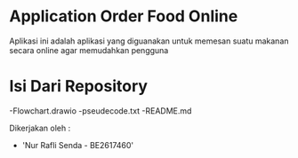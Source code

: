 # Application Order Food Online

Aplikasi ini adalah aplikasi yang diguanakan untuk memesan suatu makanan secara online agar memudahkan pengguna

# Isi Dari Repository
-Flowchart.drawio
-pseudecode.txt
-README.md


Dikerjakan oleh :
 - 'Nur Rafli Senda - BE2617460'